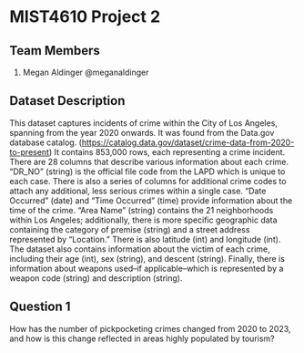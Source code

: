 
# MIST4610 Project 2



## Team Members

1. Megan Aldinger @meganaldinger
## Dataset Description

This dataset captures incidents of crime within the City of Los Angeles, spanning from the year 2020 onwards. It was found from the Data.gov database catalog. (https://catalog.data.gov/dataset/crime-data-from-2020-to-present) It contains 853,000 rows, each representing a crime incident. There are 28 columns that describe various information about each crime. “DR_NO” (string) is the official file code from the LAPD which is unique to each case. There is also a series of columns for additional crime codes to attach any additional, less serious crimes within a single case. “Date Occurred” (date) and “Time Occurred” (time) provide information about the time of the crime. “Area Name” (string) contains the 21 neighborhoods within Los Angeles; additionally, there is more specific geographic data containing the category of premise (string) and a street address represented by “Location.” There is also latitude (int) and longitude (int). The dataset also contains information about the victim of each crime, including their age (int), sex (string), and descent (string). Finally, there is information about weapons used–if applicable–which is represented by a weapon code (string) and description (string). 
## Question 1
How has the number of pickpocketing crimes changed from 2020 to 2023, and how is this change reflected in areas highly populated by tourism?  

